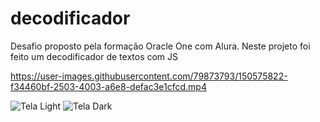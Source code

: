 # decodificador
Desafio proposto pela formação Oracle One com Alura. Neste projeto foi feito um decodificador de textos com JS


https://user-images.githubusercontent.com/79873793/150575822-f34460bf-2503-4003-a6e8-defac3e1cfcd.mp4

![Tela Light](https://user-images.githubusercontent.com/79873793/150575946-dda05903-5928-4942-9ba6-26cc0d89a2f3.PNG)
![Tela Dark](https://user-images.githubusercontent.com/79873793/150575951-eb5f19f1-be11-4a03-a7f4-8a62149b9d53.PNG)
